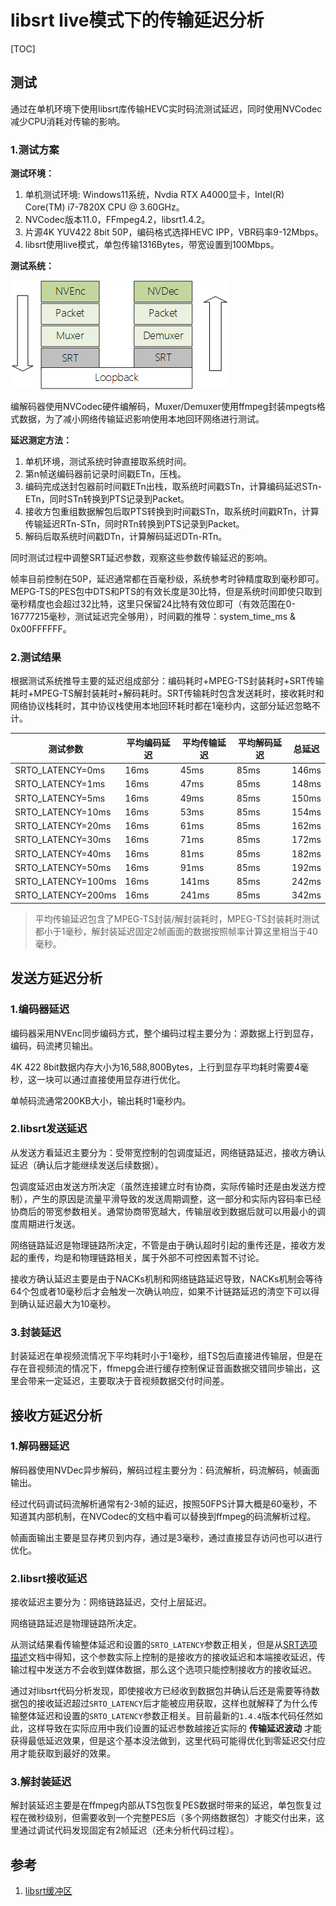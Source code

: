# libsrt live模式下的传输延迟分析

[TOC]

## 测试

通过在单机环境下使用libsrt库传输HEVC实时码流测试延迟，同时使用NVCodec减少CPU消耗对传输的影响。

### 1.测试方案

__测试环境：__

  1. 单机测试环境: Windows11系统，Nvdia RTX A4000显卡，Intel(R) Core(TM) i7-7820X CPU @ 3.60GHz。
  2. NVCodec版本11.0，FFmpeg4.2，libsrt1.4.2。
  3. 片源4K YUV422 8bit 50P，编码格式选择HEVC IPP，VBR码率9-12Mbps。
  4. libsrt使用live模式，单包传输1316Bytes，带宽设置到100Mbps。

__测试系统：__

![libsrt_delay](./resource/libsrt_delay.png)

编解码器使用NVCodec硬件编解码，Muxer/Demuxer使用ffmpeg封装mpegts格式数据，为了减小网络传输延迟影响使用本地回环网络进行测试。

__延迟测定方法：__

  1. 单机环境，测试系统时钟直接取系统时间。
  2. 第n帧送编码器前记录时间戳ETn，压栈。
  3. 编码完成送封包器前时间戳ETn出栈，取系统时间戳STn，计算编码延迟STn-ETn，同时STn转换到PTS记录到Packet。
  4. 接收方包重组数据解包后取PTS转换到时间戳STn，取系统时间戳RTn，计算传输延迟RTn-STn，同时RTn转换到PTS记录到Packet。
  5. 解码后取系统时间戳DTn，计算解码延迟DTn-RTn。

同时测试过程中调整SRT延迟参数，观察这些参数传输延迟的影响。

帧率目前控制在50P，延迟通常都在百毫秒级，系统参考时钟精度取到毫秒即可。MEPG-TS的PES包中DTS和PTS的有效长度是30比特，但是系统时间即使只取到毫秒精度也会超过32比特，这里只保留24比特有效位即可（有效范围在0-16777215毫秒，测试延迟完全够用），时间戳的推导：system_time_ms & 0x00FFFFFF。

### 2.测试结果

根据测试系统推导主要的延迟组成部分：编码耗时+MPEG-TS封装耗时+SRT传输耗时+MPEG-TS解封装耗时+解码耗时。SRT传输耗时包含发送耗时，接收耗时和网络协议栈耗时，其中协议栈使用本地回环耗时都在1毫秒内，这部分延迟忽略不计。

|测试参数|平均编码延迟|平均传输延迟|平均解码延迟|总延迟|
|-|-|-|-|-|
|SRTO_LATENCY=0ms|16ms|45ms|85ms|146ms|
|SRTO_LATENCY=1ms|16ms|47ms|85ms|148ms|
|SRTO_LATENCY=5ms|16ms|49ms|85ms|150ms|
|SRTO_LATENCY=10ms|16ms|53ms|85ms|154ms|
|SRTO_LATENCY=20ms|16ms|61ms|85ms|162ms|
|SRTO_LATENCY=30ms|16ms|71ms|85ms|172ms|
|SRTO_LATENCY=40ms|16ms|81ms|85ms|182ms|
|SRTO_LATENCY=50ms|16ms|91ms|85ms|192ms|
|SRTO_LATENCY=100ms|16ms|141ms|85ms|242ms|
|SRTO_LATENCY=200ms|16ms|241ms|85ms|342ms|

> 平均传输延迟包含了MPEG-TS封装/解封装耗时，MPEG-TS封装耗时测试都小于1毫秒，解封装延迟固定2帧画面的数据按照帧率计算这里相当于40毫秒。

## 发送方延迟分析

### 1.编码器延迟

编码器采用NVEnc同步编码方式，整个编码过程主要分为：源数据上行到显存，编码，码流拷贝输出。

4K 422 8bit数据内存大小为16,588,800Bytes，上行到显存平均耗时需要4毫秒，这一块可以通过直接使用显存进行优化。

单帧码流通常200KB大小，输出耗时1毫秒内。

### 2.libsrt发送延迟

从发送方看延迟主要分为：受带宽控制的包调度延迟，网络链路延迟，接收方确认延迟（确认后才能继续发送后续数据）。

包调度延迟由发送方所决定（虽然连接建立时有协商，实际传输时还是由发送方控制），产生的原因是流量平滑导致的发送周期调整，这一部分和实际内容码率已经协商后的带宽参数相关。通常协商带宽越大，传输层收到数据后就可以用最小的调度周期进行发送。

网络链路延迟是物理链路所决定，不管是由于确认超时引起的重传还是，接收方发起的重传，均是和物理链路相关，属于外部不可控因素暂不讨论。

接收方确认延迟主要是由于NACKs机制和网络链路延迟导致，NACKs机制会等待64个包或者10毫秒后才会触发一次确认响应，如果不计链路延迟的清空下可以得到确认延迟最大为10毫秒。

### 3.封装延迟

封装延迟在单视频流情况下平均耗时小于1毫秒，组TS包后直接进传输层，但是在存在音视频流的情况下，ffmepg会进行缓存控制保证音画数据交错同步输出，这里会带来一定延迟，主要取决于音视频数据交付时间差。

## 接收方延迟分析

### 1.解码器延迟

解码器使用NVDec异步解码，解码过程主要分为：码流解析，码流解码，帧画面输出。

经过代码调试码流解析通常有2-3帧的延迟，按照50FPS计算大概是60毫秒，不知道其内部机制，在NVCodec的文档中看可以替换到ffmpeg的码流解析过程。

帧画面输出主要是显存拷贝到内存，通过是3毫秒，通过直接显存访问也可以进行优化。

### 2.libsrt接收延迟

接收延迟主要分为：网络链路延迟，交付上层延迟。

网络链路延迟是物理链路所决定。

从测试结果看传输整体延迟和设置的`SRTO_LATENCY`参数正相关，但是从[SRT选项描述](./libsrt/srt_options(zh).md)文档中得知，这个参数实际上控制的是接收方的接收延迟和本端接收延迟，传输过程中发送方不会收到媒体数据，那么这个选项只能控制接收方的接收延迟。

通过对libsrt代码分析发现，即使接收方已经收到数据包并确认后还是需要等待数据包的接收延迟超过`SRTO_LATENCY`后才能被应用获取，这样也就解释了为什么传输整体延迟和设置的`SRTO_LATENCY`参数正相关。目前最新的`1.4.4`版本代码任然如此，这样导致在实际应用中我们设置的延迟参数越接近实际的 __传输延迟波动__ 才能获得最低延迟效果，但是这个基本没法做到，这里代码可能得优化到零延迟交付应用才能获取到最好的效果。

### 3.解封装延迟

解封装延迟主要是在ffmpeg内部从TS包恢复PES数据时带来的延迟，单包恢复过程在微秒级别，但需要收到一个完整PES后（多个网络数据包）才能交付出来，这里通过调试代码发现固定有2帧延迟（还未分析代码过程）。

## 参考

1. [libsrt缓冲区](libsrt_buffer.md)
